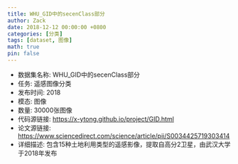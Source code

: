 ```yaml
---
title: WHU_GID中的secenClass部分
author: Zack
date: 2018-12-12 00:00:00 +0800
categories: [分类]
tags: [dataset, 图像]
math: true
pin: false
---
```

- 数据集名称: WHU_GID中的secenClass部分
- 任务: 遥感图像分类
- 发布时间: 2018
- 模态: 图像
- 数量: 30000张图像
- 代码源链接: https://x-ytong.github.io/project/GID.html
- 论文源链接: https://www.sciencedirect.com/science/article/pii/S0034425719303414
- 详细描述: 包含15种土地利用类型的遥感影像，提取自高分2卫星，由武汉大学于2018年发布
